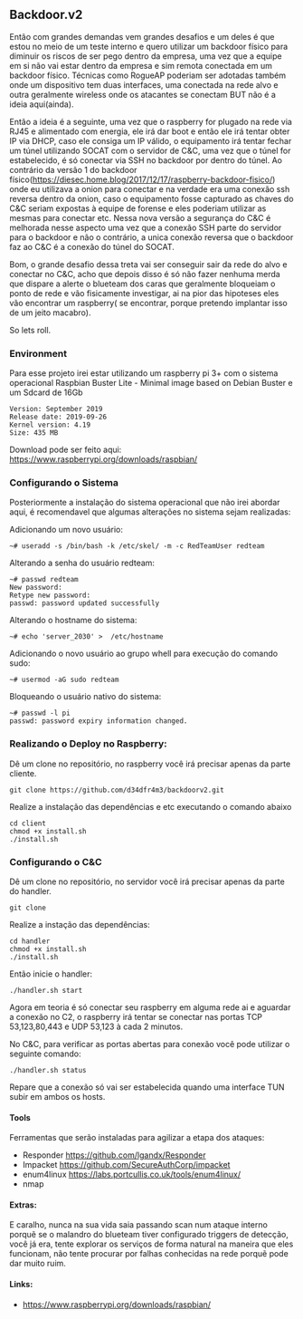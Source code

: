 ## Backdoor.v2 
Então com grandes demandas vem grandes desafios e um deles é que estou no meio de um teste interno e quero utilizar um backdoor físico para diminuir os riscos de ser pego dentro da empresa, uma vez que a equipe em si não vai estar dentro da empresa e sim remota conectada em um backdoor físico. Técnicas como RogueAP poderiam ser adotadas também onde um dispositivo tem duas interfaces, uma conectada na rede alvo e outra geralmente wireless onde os atacantes se conectam BUT não é a ideia aqui(ainda).

Então a ideia é a seguinte, uma vez que o raspberry for plugado na rede via RJ45 e alimentado com energia, ele irá dar boot e então ele irá tentar obter IP via DHCP, caso ele consiga um IP válido, o equipamento irá tentar fechar um túnel utilizando SOCAT com o servidor de C&C, uma vez que o túnel for estabelecido, é só conectar via SSH no backdoor por dentro do túnel. Ao contrário da versão 1 do backdoor físico(https://diesec.home.blog/2017/12/17/raspberry-backdoor-fisico/)  onde eu utilizava a onion para conectar e na verdade era uma conexão ssh reversa dentro da onion, caso o equipamento fosse capturado as chaves do C&C seriam expostas à equipe de forense e eles poderiam utilizar as mesmas para conectar etc. Nessa nova versão a segurança do C&C é melhorada nesse aspecto uma vez que a conexão SSH parte do servidor para o backdoor e não o contrário, a unica conexão reversa que o backdoor faz ao C&C é a conexão do túnel do SOCAT. 

Bom, o grande desafio dessa treta vai ser conseguir sair da rede do alvo e conectar no C&C, acho que depois disso é só não fazer nenhuma merda que dispare a alerte o blueteam dos caras que geralmente bloqueiam o ponto de rede e vão fisicamente investigar, ai na pior das hipoteses eles vão encontrar um raspberry( se encontrar, porque pretendo implantar isso de um jeito macabro). 


So lets roll.

### Environment
Para esse projeto irei estar utilizando um raspberry pi 3+ com o sistema operacional Raspbian Buster Lite - Minimal image based on Debian Buster e um Sdcard de 16Gb

```
Version: September 2019
Release date: 2019-09-26
Kernel version: 4.19
Size: 435 MB
```
Download pode ser feito aqui: https://www.raspberrypi.org/downloads/raspbian/

### Configurando o Sistema
Posteriormente a instalação do sistema operacional que não irei abordar aqui, é recomendavel que algumas alterações no sistema sejam realizadas:

Adicionando um novo usuário: 

```
~# useradd -s /bin/bash -k /etc/skel/ -m -c RedTeamUser redteam
```

Alterando a senha do usuário redteam:

```
~# passwd redteam 
New password: 
Retype new password: 
passwd: password updated successfully
```

Alterando o hostname do sistema: 
```
~# echo 'server_2030' >  /etc/hostname
```

Adicionando o novo usuário ao grupo whell para execução do comando sudo:

```
~# usermod -aG sudo redteam
```

Bloqueando o usuário nativo do sistema: 
```
~# passwd -l pi
passwd: password expiry information changed.
```


### Realizando o Deploy no Raspberry:
Dê um clone  no repositório, no raspberry você irá precisar apenas da parte cliente. 

```
git clone https://github.com/d34dfr4m3/backdoorv2.git

```

Realize a instalação das dependências e etc executando o comando abaixo 

```
cd client
chmod +x install.sh
./install.sh
```

### Configurando o C&C
Dê um clone no repositório, no servidor você irá precisar apenas da parte do handler. 

```
git clone
```

Realize a instação das dependências:

```
cd handler
chmod +x install.sh
./install.sh
```

Então inicie o handler: 
``` 
./handler.sh start
```

Agora em teoria é só conectar seu raspberry em alguma rede ai e aguardar a conexão no C2, o raspberry irá tentar se conectar nas portas TCP 53,123,80,443 e UDP 53,123 à cada 2 minutos. 

No C&C, para verificar as portas abertas para conexão você pode utilizar o seguinte comando:
```
./handler.sh status
```


Repare que a conexão só vai ser estabelecida quando uma interface TUN subir em ambos os hosts. 


#### Tools 
Ferramentas que serão instaladas para agilizar a etapa dos ataques:
- Responder https://github.com/lgandx/Responder
- Impacket https://github.com/SecureAuthCorp/impacket
- enum4linux https://labs.portcullis.co.uk/tools/enum4linux/
- nmap


#### Extras:
E caralho, nunca na sua vida saia passando scan num ataque interno porquẽ se o malandro do blueteam tiver configurado triggers de detecção, você já era, tente explorar os serviços de forma natural na maneira que eles funcionam, não tente procurar por falhas conhecidas na rede porquẽ pode dar muito ruim. 

#### Links: 
- https://www.raspberrypi.org/downloads/raspbian/
